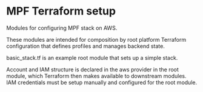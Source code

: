 # MPF Terraform setup

Modules for configuring MPF stack on AWS.

These modules are intended for composition by root platform Terraform configuration
that defines profiles and manages backend state.

basic_stack.tf is an example root module that sets up a simple stack.

Account and IAM structure is declared in the aws provider in the root module, which Terraform then makes available to downstream modules. IAM credentials must be setup manually and configured for the root module.
